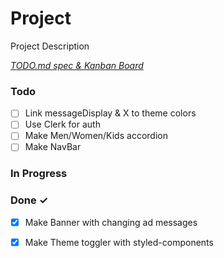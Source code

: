 # Project

Project Description

<em>[TODO.md spec & Kanban Board](https://bit.ly/3fCwKfM)</em>

### Todo

- [ ] Link messageDisplay & X to theme colors  
- [ ] Use Clerk for auth  
- [ ] Make Men/Women/Kids accordion  
- [ ] Make NavBar  

### In Progress


### Done ✓

- [x] Make Banner with changing ad messages  
- [x] Make Theme toggler with styled-components  

